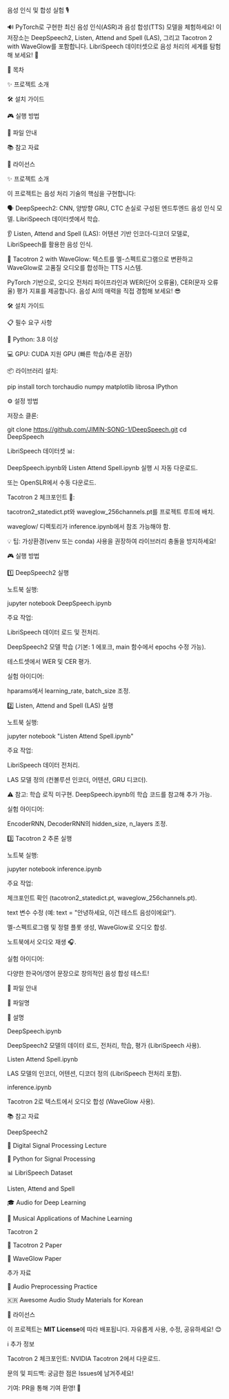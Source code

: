 음성 인식 및 합성 실험 🎙️



🔊 PyTorch로 구현한 최신 음성 인식(ASR)과 음성 합성(TTS) 모델을 체험하세요! 이 저장소는 DeepSpeech2, Listen, Attend and Spell (LAS), 그리고 Tacotron 2 with WaveGlow를 포함합니다. LibriSpeech 데이터셋으로 음성 처리의 세계를 탐험해 보세요! 🚀



📑 목차





✨ 프로젝트 소개



🛠️ 설치 가이드



🎮 실행 방법



📂 파일 안내



📚 참고 자료



📜 라이선스



✨ 프로젝트 소개

이 프로젝트는 음성 처리 기술의 핵심을 구현합니다:





🗣️ DeepSpeech2: CNN, 양방향 GRU, CTC 손실로 구성된 엔드투엔드 음성 인식 모델. LibriSpeech 데이터셋에서 학습.



👂 Listen, Attend and Spell (LAS): 어텐션 기반 인코더-디코더 모델로, LibriSpeech를 활용한 음성 인식.



🎵 Tacotron 2 with WaveGlow: 텍스트를 멜-스펙트로그램으로 변환하고 WaveGlow로 고품질 오디오를 합성하는 TTS 시스템.

PyTorch 기반으로, 오디오 전처리 파이프라인과 WER(단어 오류율), CER(문자 오류율) 평가 지표를 제공합니다. 음성 AI의 매력을 직접 경험해 보세요! 😎



🛠️ 설치 가이드

📋 필수 요구 사항





🐍 Python: 3.8 이상



💻 GPU: CUDA 지원 GPU (빠른 학습/추론 권장)



📦 라이브러리 설치:

pip install torch torchaudio numpy matplotlib librosa IPython

⚙️ 설정 방법





저장소 클론:

git clone https://github.com/JIMIN-SONG-1/DeepSpeech.git
cd DeepSpeech



LibriSpeech 데이터셋 📊:





DeepSpeech.ipynb와 Listen Attend Spell.ipynb 실행 시 자동 다운로드.



또는 OpenSLR에서 수동 다운로드.



Tacotron 2 체크포인트 🔑:





tacotron2_statedict.pt와 waveglow_256channels.pt를 프로젝트 루트에 배치.



waveglow/ 디렉토리가 inference.ipynb에서 참조 가능해야 함.



💡 팁: 가상환경(venv 또는 conda) 사용을 권장하여 라이브러리 충돌을 방지하세요!



🎮 실행 방법

1️⃣ DeepSpeech2 실행





노트북 실행:

jupyter notebook DeepSpeech.ipynb



주요 작업:





LibriSpeech 데이터 로드 및 전처리.



DeepSpeech2 모델 학습 (기본: 1 에포크, main 함수에서 epochs 수정 가능).



테스트셋에서 WER 및 CER 평가.



실험 아이디어:





hparams에서 learning_rate, batch_size 조정.

2️⃣ Listen, Attend and Spell (LAS) 실행





노트북 실행:

jupyter notebook "Listen Attend Spell.ipynb"



주요 작업:





LibriSpeech 데이터 전처리.



LAS 모델 정의 (컨볼루션 인코더, 어텐션, GRU 디코더).



⚠️ 참고: 학습 로직 미구현. DeepSpeech.ipynb의 학습 코드를 참고해 추가 가능.



실험 아이디어:





EncoderRNN, DecoderRNN의 hidden_size, n_layers 조정.

3️⃣ Tacotron 2 추론 실행





노트북 실행:

jupyter notebook inference.ipynb



주요 작업:





체크포인트 확인 (tacotron2_statedict.pt, waveglow_256channels.pt).



text 변수 수정 (예: text = "안녕하세요, 이건 테스트 음성이에요!").



멜-스펙트로그램 및 정렬 플롯 생성, WaveGlow로 오디오 합성.



노트북에서 오디오 재생 🎧.



실험 아이디어:





다양한 한국어/영어 문장으로 창의적인 음성 합성 테스트!



📂 파일 안내







📄 파일명



📝 설명





DeepSpeech.ipynb



DeepSpeech2 모델의 데이터 로드, 전처리, 학습, 평가 (LibriSpeech 사용).





Listen Attend Spell.ipynb



LAS 모델의 인코더, 어텐션, 디코더 정의 (LibriSpeech 전처리 포함).





inference.ipynb



Tacotron 2로 텍스트에서 오디오 합성 (WaveGlow 사용).



📚 참고 자료

DeepSpeech2





📖 Digital Signal Processing Lecture



🐍 Python for Signal Processing



📊 LibriSpeech Dataset

Listen, Attend and Spell





🎓 Audio for Deep Learning



🎼 Musical Applications of Machine Learning

Tacotron 2





📄 Tacotron 2 Paper



📄 WaveGlow Paper

추가 자료





🔧 Audio Preprocessing Practice



🇰🇷 Awesome Audio Study Materials for Korean



📜 라이선스

이 프로젝트는 **MIT License**에 따라 배포됩니다. 자유롭게 사용, 수정, 공유하세요! 😊



ℹ️ 추가 정보





Tacotron 2 체크포인트: NVIDIA Tacotron 2에서 다운로드.



문의 및 피드백: 궁금한 점은 Issues에 남겨주세요!



기여: PR을 통해 기여 환영! 🌟
